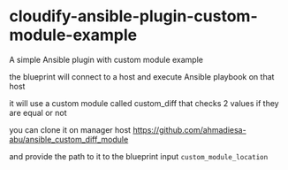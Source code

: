 # cloudify-ansible-plugin-custom-module-example
A simple Ansible plugin with custom module example

the blueprint will connect to a host and execute Ansible playbook on that host

it will use a custom module called custom_diff that checks 2 values if they are equal or not

you can clone it on manager host
https://github.com/ahmadiesa-abu/ansible_custom_diff_module

and provide the path to it to the blueprint input `custom_module_location`
